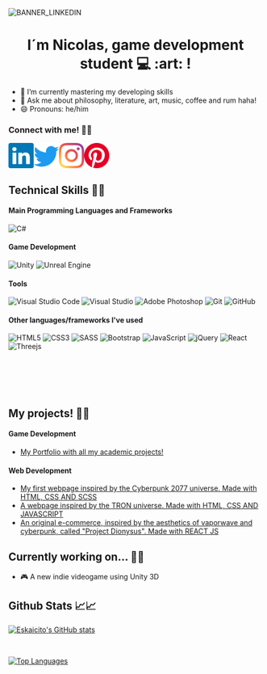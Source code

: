 ![BANNER_LINKEDIN](https://github.com/Eskaicito/Eskaicito/assets/94655835/85681725-d9b3-4f93-ae4f-56884c9c99b0.png)
<h1 align="center">
I´m Nicolas, game development student 💻 :art: !
</h1>

- 🌱 I’m currently mastering my developing skills 
- 💬 Ask me about philosophy, literature, art, music, coffee and rum haha!
- 😄 Pronouns: he/him


### Connect with me! 🤝🤝
[<img align="left" alt="Nicolas Saldeno | LinkedIn" width="50px" src="https://raw.githubusercontent.com/CLorant/readme-social-icons/main/large/colored/linkedin.svg" />][linkedin]
[<img align="left" alt="Nicolas Saldeno | LinkedIn" width="50px" src="https://raw.githubusercontent.com/CLorant/readme-social-icons/main/large/colored/twitter.svg" />][twitter]
[<img align="left" alt="Nicolas Saldeno | LinkedIn" width="50px" src="https://raw.githubusercontent.com/CLorant/readme-social-icons/main/large/colored/instagram.svg" />][instagram]
[<img align="left" alt="Nicolas Saldeno | LinkedIn" width="50px" src="https://raw.githubusercontent.com/CLorant/readme-social-icons/main/large/colored/pinterest.svg" />][pinterest]


<br /> 
<br /> 
<br /> 

<!--Languages and Tools! 💻💻

<img align="left" alt="HTML5" width="50px" src="https://raw.githubusercontent.com/github/explore/80688e429a7d4ef2fca1e82350fe8e3517d3494d/topics/html/html.png" />
<img align="left" alt="CSS3" width="50px" src="https://raw.githubusercontent.com/github/explore/80688e429a7d4ef2fca1e82350fe8e3517d3494d/topics/css/css.png" />
<img align="left" alt="Sass" width="50px" src="https://raw.githubusercontent.com/github/explore/80688e429a7d4ef2fca1e82350fe8e3517d3494d/topics/sass/sass.png" />
<img align="left" alt="JavaScript" width="50px" src="https://raw.githubusercontent.com/github/explore/80688e429a7d4ef2fca1e82350fe8e3517d3494d/topics/javascript/javascript.png" />
<img align="left" alt="React" width="50px" src="https://www.interside.cl/wp-content/uploads/2020/03/c-4.svg"/> 
<img align="left" alt="React" width="50px" src="https://raw.githubusercontent.com/github/explore/80688e429a7d4ef2fca1e82350fe8e3517d3494d/topics/react/react.png" />
<img align="left" alt="Visual Studio Code" width="50px" src="https://raw.githubusercontent.com/github/explore/80688e429a7d4ef2fca1e82350fe8e3517d3494d/topics/visual-studio-code/visual-studio-code.png" />
<img align="left" alt="Unity" width="50px" src="https://www.svgrepo.com/show/331626/unity.svg"  />
<img align="left" alt="Photoshop" width="50px" src="https://user-images.githubusercontent.com/94655835/179292865-fbce6816-d2d1-4be4-b3eb-69abd521ed75.png"  />

<br />
<br /> -->
## Technical Skills 📝📝

#### Main Programming Languages and Frameworks
![C#](https://img.shields.io/badge/c%23-%23239120.svg?style=for-the-badge&logo=c-sharp&logoColor=white)
#### Game Development
![Unity](https://img.shields.io/badge/unity-%23000000.svg?style=for-the-badge&logo=unity&logoColor=white)
![Unreal Engine](https://img.shields.io/badge/unrealengine-%23313131.svg?style=for-the-badge&logo=unrealengine&logoColor=white)
#### Tools
![Visual Studio Code](https://img.shields.io/badge/Visual%20Studio%20Code-0078d7.svg?style=for-the-badge&logo=visual-studio-code&logoColor=white)
![Visual Studio](https://img.shields.io/badge/Visual%20Studio-5C2D91.svg?style=for-the-badge&logo=visual-studio&logoColor=white)
![Adobe Photoshop](https://img.shields.io/badge/adobe%20photoshop-%2331A8FF.svg?style=for-the-badge&logo=adobe%20photoshop&logoColor=white)
![Git](https://img.shields.io/badge/git-%23F05033.svg?style=for-the-badge&logo=git&logoColor=white)
![GitHub](https://img.shields.io/badge/github-%23121011.svg?style=for-the-badge&logo=github&logoColor=white)
#### Other languages/frameworks I've used
![HTML5](https://img.shields.io/badge/html5-%23E34F26.svg?style=for-the-badge&logo=html5&logoColor=white)
![CSS3](https://img.shields.io/badge/css3-%231572B6.svg?style=for-the-badge&logo=css3&logoColor=white)
![SASS](https://img.shields.io/badge/SASS-hotpink.svg?style=for-the-badge&logo=SASS&logoColor=white)
![Bootstrap](https://img.shields.io/badge/bootstrap-%23563D7C.svg?style=for-the-badge&logo=bootstrap&logoColor=white)
![JavaScript](https://img.shields.io/badge/javascript-%23323330.svg?style=for-the-badge&logo=javascript&logoColor=%23F7DF1E)
![jQuery](https://img.shields.io/badge/jquery-%230769AD.svg?style=for-the-badge&logo=jquery&logoColor=white)
![React](https://img.shields.io/badge/react-%2320232a.svg?style=for-the-badge&logo=react&logoColor=%2361DAFB)
![Threejs](https://img.shields.io/badge/threejs-black?style=for-the-badge&logo=three.js&logoColor=white)

<br /> 
<br /> 
<br /> 
<br /> 

## My projects! 🥇🥇

#### Game Development
- [My Portfolio with all my academic projects!][portfolio]

#### Web Development
- [My first webpage inspired by the Cyberpunk 2077 universe. Made with HTML, CSS AND SCSS](https://eskaicito.github.io/samuraiband/)
- [A webpage inspired by the TRON universe. Made with HTML, CSS AND JAVASCRIPT](https://proyectotron.000webhostapp.com/index.html)
- [An original e-commerce, inspired by the aesthetics of vaporwave and cyberpunk, called "Project Dionysus". Made with REACT JS](https://github.com/Eskaicito/project-dionysus)


## Currently working on... 🔧🔨

- 🎮 A new indie videogame using Unity 3D




## Github Stats 📈📈

[![Eskaicito's GitHub stats](https://github-readme-stats.vercel.app/api?username=eskaicito&show_icons=true&theme=radical)](https://github.com/anuraghazra/github-readme-stats)

<br /> 

[![Top Languages](https://github-readme-stats.vercel.app/api/top-langs/?username=eskaicito&langs_count=8&theme=radical&layout=compact)](https://github.com/eskaicito/github-readme-stats)

<br />
<br />



[portfolio]: https://eskaicito.github.io/WebPagePortfolio/
[linkedin]: https://www.linkedin.com/in/nicolas-salde%C3%B1o-ba8119206/
[twitter]: https://x.com/N7Bard
[instagram]: https://www.instagram.com/nico_sm26/
[pinterest]: https://ar.pinterest.com/Eskaicito/
